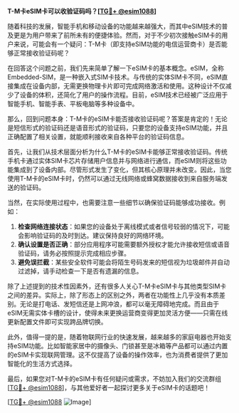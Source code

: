 **T-M卡eSIM卡可以收验证码吗？[[TG💪+ @esim1088](https://t.me/s/esim1088)]**

随着科技的发展，智能手机和移动设备的功能越来越强大，而其中eSIM技术的普及更是为用户带来了前所未有的便捷体验。然而，对于不少初次接触eSIM卡的用户来说，可能会有一个疑问：T-M卡（即支持eSIM功能的电信运营商卡）是否能够正常接收验证码呢？

在回答这个问题之前，我们先来简单了解一下eSIM卡的基本概念。eSIM，全称Embedded-SIM，是一种嵌入式SIM卡技术。与传统的实体SIM卡不同，eSIM直接集成在设备内部，无需更换物理卡片即可完成网络激活和使用。这种设计不仅减少了设备的体积，还简化了用户的操作流程。目前，eSIM技术已经被广泛应用于智能手机、智能手表、平板电脑等多种设备中。

那么，回到问题本身：T-M卡的eSIM卡能否接收验证码呢？答案是肯定的！无论是短信形式的验证码还是语音形式的验证码，只要您的设备支持eSIM功能，并且正确配置了相关设置，就能顺利接收来自各种平台的验证码信息。

首先，让我们从技术层面分析为什么T-M卡的eSIM卡能够正常接收验证码。传统手机卡通过实体SIM卡芯片存储用户信息并与网络进行通信，而eSIM则将这些功能集成到了设备内部。尽管形式发生了变化，但其核心原理并未改变。因此，当您使用T-M卡的eSIM卡时，仍然可以通过无线网络或蜂窝数据接收到来自服务端发送的验证码。

当然，在实际使用过程中，也需要注意一些细节以确保验证码能够成功接收。例如：

1. **检查网络连接状态**：如果您的设备处于离线模式或者信号较弱的情况下，可能会影响验证码的及时到达。建议保持良好的网络环境。
2. **确认设置是否正确**：部分应用程序可能需要额外授权才能允许接收短信或语音验证码，请务必按照提示完成相应步骤。
3. **避免误拦截**：某些安全软件可能会将陌生号码发来的短信视为垃圾邮件并自动过滤掉，请手动检查一下是否有遗漏的信息。

除了上述提到的技术性因素外，还有很多人关心T-M卡eSIM卡与其他类型SIM卡之间的差异。实际上，除了形态上的区别之外，两者在功能性上几乎没有本质差别。无论是打电话、发短信还是上网冲浪，都可以毫无障碍地完成。而且由于eSIM无需实体卡槽的设计，使得未来更换运营商变得更加灵活方便——只需在线更新配置文件即可实现跨品牌切换。

此外，值得一提的是，随着物联网行业的快速发展，越来越多的家庭电器也开始支持eSIM功能。比如智能家居中的摄像头、门锁甚至是冰箱等产品都可以通过内置的eSIM卡实现联网管理。这不仅提高了设备的操作效率，也为消费者提供了更加智能化的生活方式选择。

最后，如果您对T-M卡的eSIM卡有任何疑问或需求，不妨加入我们的交流群组[[TG💪+ @esim1088](https://t.me/s/esim1088)]，与其他爱好者一起探讨更多关于eSIM卡的话题吧！

[[TG💪+ @esim1088](https://t.me/s/esim1088) ![Image](https://i.postimg.cc/4NQfJmqS/Snipaste-2025-05-13-00-14-12.png)]
